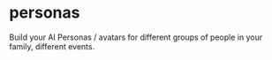 # personas
Build your AI Personas / avatars for different groups of people in your family, different events.
